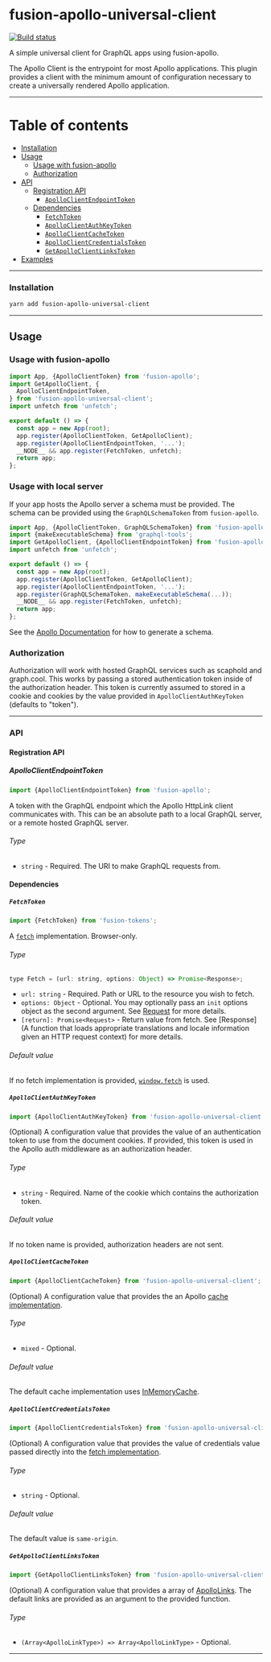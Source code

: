 # fusion-apollo-universal-client

[![Build status](https://badge.buildkite.com/107d4baa53a894926a5da4e9552291e6e1b8133d6f665729cc.svg?branch=master)](https://buildkite.com/uberopensource/fusion-apollo-universal-client)

A simple universal client for GraphQL apps using fusion-apollo.

The Apollo Client is the entrypoint for most Apollo applications. This plugin provides a client with the minimum amount of configuration necessary to create a universally rendered Apollo application.

---

# Table of contents

- [Installation](#installation)
- [Usage](#usage)
  - [Usage with fusion-apollo](#usage-with-fusion-apollo)
  - [Authorization](#authorization)
- [API](#api)
  - [Registration API](#registration-api)
    - [`ApolloClientEndpointToken`](#apolloclientendpointtoken)
  - [Dependencies](#dependencies)
    - [`FetchToken`](#fetchtoken)
    - [`ApolloClientAuthKeyToken`](#apolloclientauthkeytoken)
    - [`ApolloClientCacheToken`](#apolloclientcachetoken)
    - [`ApolloClientCredentialsToken`](#apolloclientcredentialstoken)
    - [`GetApolloClientLinksToken`](#getapolloclientlinkstoken)
- [Examples](#examples)

---

### Installation

```sh
yarn add fusion-apollo-universal-client
```

---

## Usage

### Usage with fusion-apollo

```js
import App, {ApolloClientToken} from 'fusion-apollo';
import GetApolloClient, {
  ApolloClientEndpointToken,
} from 'fusion-apollo-universal-client';
import unfetch from 'unfetch';

export default () => {
  const app = new App(root);
  app.register(ApolloClientToken, GetApolloClient);
  app.register(ApolloClientEndpointToken, '...');
  __NODE__ && app.register(FetchToken, unfetch);
  return app;
};
```

### Usage with local server

If your app hosts the Apollo server a schema must be provided.
The schema can be provided using the `GraphQLSchemaToken` from `fusion-apollo`.

```js
import App, {ApolloClientToken, GraphQLSchemaToken} from 'fusion-apollo';
import {makeExecutableSchema} from 'graphql-tools';
import GetApolloClient, {ApolloClientEndpointToken} from 'fusion-apollo-universal-client';
import unfetch from 'unfetch';

export default () => {
  const app = new App(root);
  app.register(ApolloClientToken, GetApolloClient);
  app.register(ApolloClientEndpointToken, '...');
  app.register(GraphQLSchemaToken, makeExecutableSchema(...));
  __NODE__ && app.register(FetchToken, unfetch);
  return app;
};
```

See the [Apollo Documentation](https://www.apollographql.com/docs/graphql-tools/generate-schema.html) for how to generate a schema.

### Authorization

Authorization will work with hosted GraphQL services such as scaphold and graph.cool. This works by passing a stored authentication token inside of the authorization header. This token is currently assumed to stored in a cookie and cookies by the value provided in `ApolloClientAuthKeyToken` (defaults to "token").

---

### API

#### Registration API

##### ApolloClientEndpointToken

```js
import {ApolloClientEndpointToken} from 'fusion-apollo';
```

A token with the GraphQL endpoint which the Apollo HttpLink client communicates with. This can be an absolute path to a local GraphQL server, or a remote hosted GraphQL server.

###### Type

- `string` - Required. The URI to make GraphQL requests from.

#### Dependencies

##### `FetchToken`

```js
import {FetchToken} from 'fusion-tokens';
```

A [`fetch`](https://developer.mozilla.org/en-US/docs/Web/API/Fetch_API) implementation. Browser-only.

###### Type

```js
type Fetch = (url: string, options: Object) => Promise<Response>;
```

- `url: string` - Required. Path or URL to the resource you wish to fetch.
- `options: Object` - Optional. You may optionally pass an `init` options object as the second argument. See [Request](https://developer.mozilla.org/en-US/docs/Web/API/Request) for more details.
- `[return]: Promise<Request>` - Return value from fetch. See [Response](A function that loads appropriate translations and locale information given an HTTP request context) for more details.

###### Default value

If no fetch implementation is provided, [`window.fetch`](https://developer.mozilla.org/en-US/docs/Web/API/WindowOrWorkerGlobalScope/fetch) is used.

##### `ApolloClientAuthKeyToken`

```js
import {ApolloClientAuthKeyToken} from 'fusion-apollo-universal-client';
```

(Optional) A configuration value that provides the value of an authentication token to use from the document cookies. If provided, this token is used in the Apollo auth middleware as an authorization header.

###### Type

- `string` - Required. Name of the cookie which contains the authorization token.

###### Default value

If no token name is provided, authorization headers are not sent.

##### `ApolloClientCacheToken`

```js
import {ApolloClientCacheToken} from 'fusion-apollo-universal-client';
```

(Optional) A configuration value that provides the an Apollo [cache implementation](https://www.apollographql.com/docs/react/advanced/caching.html).

###### Type

- `mixed` - Optional.

###### Default value

The default cache implementation uses [InMemoryCache](https://github.com/apollographql/apollo-client/tree/master/packages/apollo-cache-inmemory).

##### `ApolloClientCredentialsToken`

```js
import {ApolloClientCredentialsToken} from 'fusion-apollo-universal-client';
```

(Optional) A configuration value that provides the value of credentials value passed directly into the [fetch implementation](https://github.com/github/fetch).

###### Type

- `string` - Optional.

###### Default value

The default value is `same-origin`.

##### `GetApolloClientLinksToken`

```js
import {GetApolloClientLinksToken} from 'fusion-apollo-universal-client';
```

(Optional) A configuration value that provides a array of [ApolloLinks](https://www.apollographql.com/docs/link/composition.html). The default links are provided as an argument to the provided function.

###### Type

- `(Array<ApolloLinkType>) => Array<ApolloLinkType>` - Optional.

---
